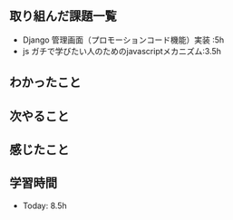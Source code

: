 ## 取り組んだ課題一覧
- Django 管理画面（プロモーションコード機能）実装 :5h
- js ガチで学びたい人のためのjavascriptメカニズム:3.5h

## わかったこと

## 次やること
## 感じたこと
## 学習時間
- Today: 8.5h